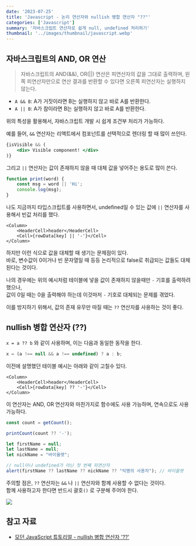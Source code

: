 ```yaml
---
date: '2023-07-25'
title: 'Javascript - 논리 연산자와 nullish 병합 연산자 "??"'
categories: ['Javascript']
summary: '자바스크립트 연산자로 쉽게 null, undefined 처리하기'
thumbnail: '../images/thumbnail/javascript.webp'
---
```


## 자바스크립트의 AND, OR 연산

> 자바스크립트의 AND(&&), OR(||) 연산은 피연산자의 값을 그대로 출력하며, 왼쪽 피연산자만으로 연산 결과를 반환할 수 있다면 오른쪽 피연산자는 실행하지 않는다.

- `A && B`: A가 거짓이라면 B는 실행하지 않고 바로 A를 반환한다.
- `A || B`: A가 참이라면 B는 실행하지 않고 바로 A를 반환한다.

위의 특성을 활용해서, 자바스크립트 개발 시 쉽게 조건부 처리가 가능하다.

예를 들어, `&&` 연산자는 리액트에서 컴포넌트를 선택적으로 렌더링 할 때 많이 쓰인다.

```jsx
{isVisible && (
	<div> Visible component! </div>
)}
```

그리고 `||` 연산자는 값이 존재하지 않을 때 대체 값을 넣어주는 용도로 많이 쓴다.

```js
function print(word) {
	const msg = word || 'Hi';
	console.log(msg);
}
```

나도 지금까지 타입스크립트를 사용하면서, undefined일 수 있는 값에 `||` 연산자를 사용해서 빈값 처리를 했다.

```tsx
<Column>
	<HeaderCell>header</HeaderCell>
	<Cell>{rowData[key] || '-'}</Cell>
</Column>
```

하지만 이런 식으로 값을 대체할 때 생기는 문제점이 있다.   
바로, 변수값이 0이거나 빈 문자열일 때 등등 논리적으로 false로 취급되는 값들도 대체된다는 것이다.

나의 경우에는 위의 예시처럼 테이블에 넣을 값이 존재하지 않을때만 `-` 기호를 출력하려 했으나,   
값이 0일 때는 0을 출력해야 하는데 이것마저 `-` 기호로 대체되는 문제를 겪었다.

이를 방지하기 위해서, 값의 존재 유무만 따질 때는 `??` 연산자를 사용하는 것이 좋다.

## nullish 병합 연산자 (??)

`x = a ?? b` 와 같이 사용하며, 이는 다음과 동일한 동작을 한다.

```js
x = (a !== null && a !== undefined) ? a : b;
```

이전에 설명했던 테이블 예시는 아래와 같이 고칠수 있다.

```tsx
<Column>
	<HeaderCell>header</HeaderCell>
	<Cell>{rowData[key] ?? '-'}</Cell>
</Column>
```

이 연산자는 AND, OR 연산자와 마찬가지로 함수에도 사용 가능하며, 연속으로도 사용 가능하다.

```ts
const count = getCount();

printCount(count ?? '-');
```

```js
let firstName = null;
let lastName = null;
let nickName = "바이올렛";

// null이나 undefined가 아닌 첫 번째 피연산자
alert(firstName ?? lastName ?? nickName ?? "익명의 사용자"); // 바이올렛
```

주의할 점은, `??` 연산자는 `&&` 나 `||` 연산자와 함께 사용할 수 없다는 것이다.   
함께 사용하고자 한다면 반드시 괄호`()` 로 구분해 주어야 한다.

![](../images/content/2023-07-25-13-58-51.png)


## 참고 자료

- [모던 JavaScript 튜토리얼 - nullish 병합 연산자 '??'](https://ko.javascript.info/nullish-coalescing-operator)